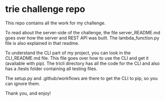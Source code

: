 # trie challenge repo

This repo contains all the work for my challenge. 

To read about the server-side of the challenge, the file server_README.md goes over how the server and REST API was built. The lambda_function.py file is also explained in that readme. 

To understand the CLI part of my project, you can look in the CLI_README.md file. This file goes over how to use the CLI and get it (available with pip). The tricli directory has all the code for the CLI and also has a /tests folder containing all testing files. 

The setup.py and .github/workflows are there to get the CLI to pip, so you can ignore them. 

Thank you, and enjoy!
